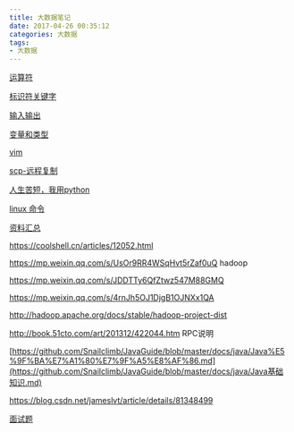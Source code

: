 ```yaml
---
title: 大数据笔记
date: 2017-04-26 00:35:12
categories: 大数据
tags:
- 大数据
---
```



[](http://note.youdao.com/noteshare?id=8f632feac4e11a5666b673a8345c2d3f)

[运算符](http://note.youdao.com/noteshare?id=e620bc72682bbe1f4bc0e988eaaa95f5&sub=4FB3F08FDF6A401EBF887203BBBBADE0)

[标识符关键字](http://note.youdao.com/noteshare?id=5faf8759cd83ac60b196803af7debcd8&sub=D237EBA1FC4045F3BE59819E2C404613)

[输入输出](http://note.youdao.com/noteshare?id=5faf8759cd83ac60b196803af7debcd8&sub=F7ECAFF6FD434FD781D5AD1494A869E2)

[变量和类型](http://note.youdao.com/noteshare?id=5faf8759cd83ac60b196803af7debcd8&sub=C49AE0F623254DE481374809A8DBE9B5)

[vim](http://note.youdao.com/noteshare?id=29e39998bbccfd6abe6cf442945a515f)

[scp-远程复制](http://note.youdao.com/noteshare?id=b3d6909cf26eb5b395e7fab3fdb17146&sub=a0ed2366a24d7e764710bcf42709b4c5)

[人生苦短，我用python](http://note.youdao.com/noteshare?id=5faf8759cd83ac60b196803af7debcd8&sub=D59C34B43F6246979775CE651284F150)

[linux 命令](http://note.youdao.com/noteshare?id=4ba0813b00cd77333d17f10745958016)

[资料汇总](http://note.youdao.com/noteshare?id=bf1b55fc0137bd07ca3ca7e868e35fe7&sub=B3026BDDF9014FAC9427AB3F14F2AC32)

https://coolshell.cn/articles/12052.html



https://mp.weixin.qq.com/s/UsOr9RR4WSqHvt5rZaf0uQ hadoop



https://mp.weixin.qq.com/s/JDDTTy6QfZtwz547M88GMQ



https://mp.weixin.qq.com/s/4rnJh5OJ1DjgB1OJNXx1QA



http://hadoop.apache.org/docs/stable/hadoop-project-dist



http://book.51cto.com/art/201312/422044.htm RPC说明



[https://github.com/Snailclimb/JavaGuide/blob/master/docs/java/Java%E5%9F%BA%E7%A1%80%E7%9F%A5%E8%AF%86.md](https://github.com/Snailclimb/JavaGuide/blob/master/docs/java/Java基础知识.md)



https://blog.csdn.net/jameslvt/article/details/81348499

[面试题](http://note.youdao.com/noteshare?id=5f833943382821da549e1260253ac73e)